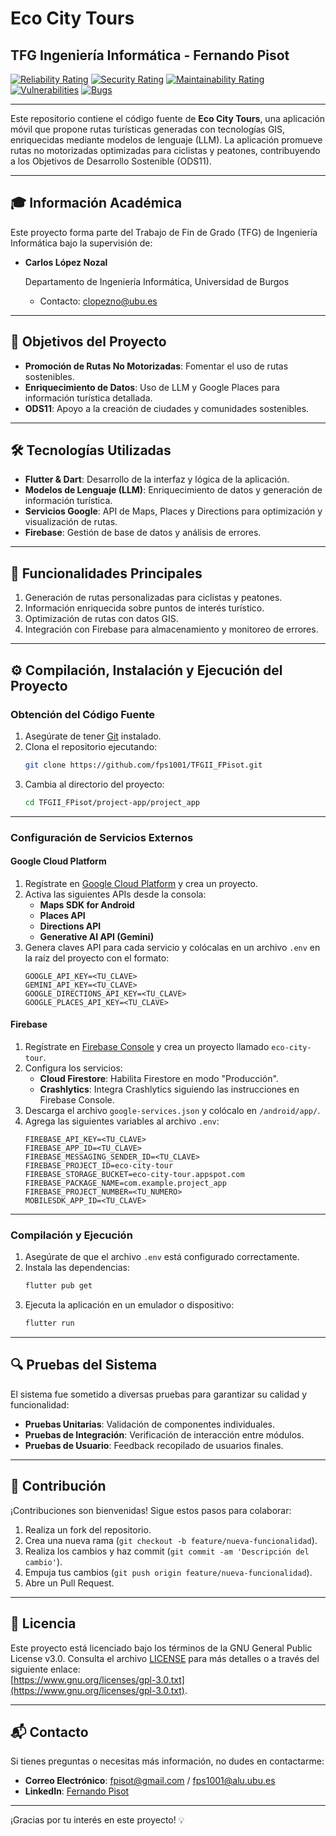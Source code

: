 # Eco City Tours

## TFG Ingeniería Informática - Fernando Pisot

[![Reliability Rating](https://sonarcloud.io/api/project_badges/measure?project=fps1001_TFGII_FPisot&metric=reliability_rating)](https://sonarcloud.io/summary/new_code?id=fps1001_TFGII_FPisot)
[![Security Rating](https://sonarcloud.io/api/project_badges/measure?project=fps1001_TFGII_FPisot&metric=security_rating)](https://sonarcloud.io/summary/new_code?id=fps1001_TFGII_FPisot)
[![Maintainability Rating](https://sonarcloud.io/api/project_badges/measure?project=fps1001_TFGII_FPisot&metric=sqale_rating)](https://sonarcloud.io/summary/new_code?id=fps1001_TFGII_FPisot)
[![Vulnerabilities](https://sonarcloud.io/api/project_badges/measure?project=fps1001_TFGII_FPisot&metric=vulnerabilities)](https://sonarcloud.io/summary/new_code?id=fps1001_TFGII_FPisot) 
[![Bugs](https://sonarcloud.io/api/project_badges/measure?project=fps1001_TFGII_FPisot&metric=bugs)](https://sonarcloud.io/summary/new_code?id=fps1001_TFGII_FPisot) 

---

Este repositorio contiene el código fuente de **Eco City Tours**, una aplicación móvil que propone rutas turísticas generadas con tecnologías GIS, enriquecidas mediante modelos de lenguaje (LLM). La aplicación promueve rutas no motorizadas optimizadas para ciclistas y peatones, contribuyendo a los Objetivos de Desarrollo Sostenible (ODS11).

---
## 🎓 Información Académica
Este proyecto forma parte del Trabajo de Fin de Grado (TFG) de Ingeniería Informática bajo la supervisión de:

- **Carlos López Nozal** <p>
    Departamento de Ingeniería Informática, Universidad de Burgos
    - Contacto: clopezno@ubu.es

---
## 📌 Objetivos del Proyecto

- **Promoción de Rutas No Motorizadas**: Fomentar el uso de rutas sostenibles.
- **Enriquecimiento de Datos**: Uso de LLM y Google Places para información turística detallada.
- **ODS11**: Apoyo a la creación de ciudades y comunidades sostenibles.

---

## 🛠️ Tecnologías Utilizadas

- **Flutter & Dart**: Desarrollo de la interfaz y lógica de la aplicación.
- **Modelos de Lenguaje (LLM)**: Enriquecimiento de datos y generación de información turística.
- **Servicios Google**: API de Maps, Places y Directions para optimización y visualización de rutas.
- **Firebase**: Gestión de base de datos y análisis de errores.

---

## 🚀 Funcionalidades Principales

1. Generación de rutas personalizadas para ciclistas y peatones.
2. Información enriquecida sobre puntos de interés turístico.
3. Optimización de rutas con datos GIS.
4. Integración con Firebase para almacenamiento y monitoreo de errores.

---

## ⚙️ Compilación, Instalación y Ejecución del Proyecto

### **Obtención del Código Fuente**

1. Asegúrate de tener [Git](https://git-scm.com/) instalado.
2. Clona el repositorio ejecutando:
    ```sh
    git clone https://github.com/fps1001/TFGII_FPisot.git
    ```
3. Cambia al directorio del proyecto:
    ```sh
    cd TFGII_FPisot/project-app/project_app
    ```

---

### **Configuración de Servicios Externos**

#### **Google Cloud Platform**
1. Regístrate en [Google Cloud Platform](https://cloud.google.com/) y crea un proyecto.
2. Activa las siguientes APIs desde la consola:
    - **Maps SDK for Android**
    - **Places API**
    - **Directions API**
    - **Generative AI API (Gemini)**
3. Genera claves API para cada servicio y colócalas en un archivo `.env` en la raíz del proyecto con el formato:
    ```env
    GOOGLE_API_KEY=<TU_CLAVE>
    GEMINI_API_KEY=<TU_CLAVE>
    GOOGLE_DIRECTIONS_API_KEY=<TU_CLAVE>
    GOOGLE_PLACES_API_KEY=<TU_CLAVE>
    ```

#### **Firebase**
1. Regístrate en [Firebase Console](https://firebase.google.com/) y crea un proyecto llamado `eco-city-tour`.
2. Configura los servicios:
    - **Cloud Firestore**: Habilita Firestore en modo "Producción".
    - **Crashlytics**: Integra Crashlytics siguiendo las instrucciones en Firebase Console.
3. Descarga el archivo `google-services.json` y colócalo en `/android/app/`.
4. Agrega las siguientes variables al archivo `.env`:
    ```env
    FIREBASE_API_KEY=<TU_CLAVE>
    FIREBASE_APP_ID=<TU_CLAVE>
    FIREBASE_MESSAGING_SENDER_ID=<TU_CLAVE>
    FIREBASE_PROJECT_ID=eco-city-tour
    FIREBASE_STORAGE_BUCKET=eco-city-tour.appspot.com
    FIREBASE_PACKAGE_NAME=com.example.project_app
    FIREBASE_PROJECT_NUMBER=<TU_NUMERO>
    MOBILESDK_APP_ID=<TU_CLAVE>
    ```

---

### **Compilación y Ejecución**

1. Asegúrate de que el archivo `.env` está configurado correctamente.
2. Instala las dependencias:
    ```sh
    flutter pub get
    ```
3. Ejecuta la aplicación en un emulador o dispositivo:
    ```sh
    flutter run
    ```

---

## 🔍 Pruebas del Sistema

El sistema fue sometido a diversas pruebas para garantizar su calidad y funcionalidad:

- **Pruebas Unitarias**: Validación de componentes individuales.
- **Pruebas de Integración**: Verificación de interacción entre módulos.
- **Pruebas de Usuario**: Feedback recopilado de usuarios finales.

---

## 🤝 Contribución

¡Contribuciones son bienvenidas! Sigue estos pasos para colaborar:

1. Realiza un fork del repositorio.
2. Crea una nueva rama (`git checkout -b feature/nueva-funcionalidad`).
3. Realiza los cambios y haz commit (`git commit -am 'Descripción del cambio'`).
4. Empuja tus cambios (`git push origin feature/nueva-funcionalidad`).
5. Abre un Pull Request.

---

## 📄 Licencia

Este proyecto está licenciado bajo los términos de la GNU General Public License v3.0. Consulta el archivo [LICENSE](LICENSE) para más detalles o a través del siguiente enlace:  
[https://www.gnu.org/licenses/gpl-3.0.txt](https://www.gnu.org/licenses/gpl-3.0.txt).

---

## 📬 Contacto

Si tienes preguntas o necesitas más información, no dudes en contactarme:

- **Correo Electrónico**: fpisot@gmail.com / fps1001@alu.ubu.es  
- **LinkedIn**: [Fernando Pisot](https://www.linkedin.com/in/fernando-pisot-17b93b251/)

---

¡Gracias por tu interés en este proyecto! 💡

